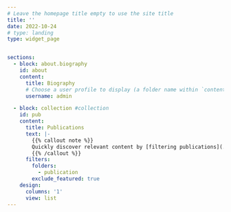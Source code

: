 ```yaml
---
# Leave the homepage title empty to use the site title
title: ''
date: 2022-10-24
# type: landing
type: widget_page


sections:
  - block: about.biography
    id: about
    content:
      title: Biography
      # Choose a user profile to display (a folder name within `content/authors/`)
      username: admin

  - block: collection #collection
    id: pub
    content:
      title: Publications
      text: |-
        {{% callout note %}}
        Quickly discover relevant content by [filtering publications](./publication/).
        {{% /callout %}}
      filters:
        folders:
          - publication
        exclude_featured: true   
    design:
      columns: '1'
      view: list
---
```

